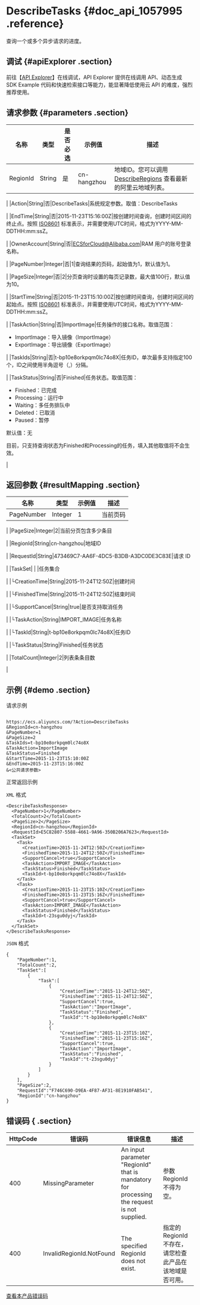 # DescribeTasks {#doc_api_1057995 .reference}

查询一个或多个异步请求的进度。

## 调试 {#apiExplorer .section}

前往【[API Explorer](https://api.aliyun.com/#product=Ecs&api=DescribeTasks)】在线调试，API Explorer 提供在线调用 API、动态生成 SDK Example 代码和快速检索接口等能力，能显著降低使用云 API 的难度，强烈推荐使用。

## 请求参数 {#parameters .section}

|名称|类型|是否必选|示例值|描述|
|--|--|----|---|--|
|RegionId|String|是|cn-hangzhou|地域ID。您可以调用 [DescribeRegions](~~25609~~) 查看最新的阿里云地域列表。

 |
|Action|String|否|DescribeTasks|系统规定参数。取值：DescribeTasks

 |
|EndTime|String|否|2015-11-23T15:16:00Z|按创建时间查询，创建时间区间的终止点。按照 [ISO8601](~~25696~~) 标准表示，并需要使用UTC时间，格式为YYYY-MM-DDTHH:mm:ssZ。

 |
|OwnerAccount|String|否|ECSforCloud@Alibaba.com|RAM 用户的账号登录名称。

 |
|PageNumber|Integer|否|1|查询结果的页码，起始值为1，默认值为1。

 |
|PageSize|Integer|否|2|分页查询时设置的每页记录数，最大值100行，默认值为10。

 |
|StartTime|String|否|2015-11-23T15:10:00Z|按创建时间查询，创建时间区间的起始点。按照 [ISO8601](~~25696~~) 标准表示，并需要使用UTC时间，格式为YYYY-MM-DDTHH:mm:ssZ。

 |
|TaskAction|String|否|ImportImage|任务操作的接口名称。取值范围：

 -   ImportImage：导入镜像（ImportImage）
-   ExportImage：导出镜像（ExportImage）

 |
|TaskIds|String|否|t-bp10e8orkpqm0lc74o8X|任务ID，单次最多支持指定100个，ID之间使用半角逗号（,）分隔。

 |
|TaskStatus|String|否|Finished|任务状态。取值范围：

 -   Finished：已完成
-   Processing：运行中
-   Waiting：多任务排队中
-   Deleted：已取消
-   Paused：暂停

 默认值：无

 目前，只支持查询状态为Finished和Processing的任务，填入其他取值将不会生效。

 |

## 返回参数 {#resultMapping .section}

|名称|类型|示例值|描述|
|--|--|---|--|
|PageNumber|Integer|1|当前页码

 |
|PageSize|Integer|2|当前分页包含多少条目

 |
|RegionId|String|cn-hangzhou|地域ID

 |
|RequestId|String|473469C7-AA6F-4DC5-B3DB-A3DC0DE3C83E|请求 ID

 |
|TaskSet| | |任务集合

 |
|└CreationTime|String|2015-11-24T12:50Z|创建时间

 |
|└FinishedTime|String|2015-11-24T12:50Z|结束时间

 |
|└SupportCancel|String|true|是否支持取消任务

 |
|└TaskAction|String|IMPORT\_IMAGE|任务名称

 |
|└TaskId|String|t-bp10e8orkpqm0lc74o8X|任务ID

 |
|└TaskStatus|String|Finished|任务状态

 |
|TotalCount|Integer|2|列表条条目数

 |

## 示例 {#demo .section}

请求示例

``` {#request_demo}

https://ecs.aliyuncs.com/?Action=DescribeTasks
&RegionId=cn-hangzhou
&PageNumber=1
&PageSize=2
&TaskIds=t-bp10e8orkpqm0lc74o8X
&TaskAction=ImportImage
&TaskStatus=Finished
&StartTime=2015-11-23T15:10:00Z
&EndTime=2015-11-23T15:16:00Z
&<公共请求参数>

```

正常返回示例

`XML` 格式

``` {#xml_return_success_demo}
<DescribeTasksResponse>
  <PageNumber>1</PageNumber>
  <TotalCount>2</TotalCount>
  <PageSize>2</PageSize>
  <RegionId>cn-hangzhou</RegionId>
  <RequestId>E5C82807-5588-4661-9A96-350B206A7623</RequestId>
  <TaskSet>
    <Task>
      <CreationTime>2015-11-24T12:50Z</CreationTime>
      <FinishedTime>2015-11-24T12:50Z</FinishedTime>
      <SupportCancel>true</SupportCancel>
      <TaskAction>IMPORT_IMAGE</TaskAction>
      <TaskStatus>Finished</TaskStatus>
      <TaskId>t-bp10e8orkpqm0lc74o8X</TaskId>
    </Task>
    <Task>
      <CreationTime>2015-11-23T15:10Z</CreationTime>
      <FinishedTime>2015-11-23T15:16Z</FinishedTime>
      <SupportCancel>true</SupportCancel>
      <TaskAction>IMPORT_IMAGE</TaskAction>
      <TaskStatus>Finished</TaskStatus>
      <TaskId>t-23sgu0dyj</TaskId>
    </Task>
  </TaskSet>
</DescribeTasksResponse>

```

`JSON` 格式

``` {#json_return_success_demo}
{
	"PageNumber":1,
	"TotalCount":2,
	"TaskSet":[
		{
			"Task":[
				{
					"CreationTime":"2015-11-24T12:50Z",
					"FinishedTime":"2015-11-24T12:50Z",
					"SupportCancel":true,
					"TaskAction":"ImportImage",
					"TaskStatus":"Finished",
					"TaskId":"t-bp10e8orkpqm0lc74o8X"
				},
				{
					"CreationTime":"2015-11-23T15:10Z",
					"FinishedTime":"2015-11-23T15:16Z",
					"SupportCancel":true,
					"TaskAction":"ImportImage",
					"TaskStatus":"Finished",
					"TaskId":"t-23sgu0dyj"
				}
			]
		}
	],
	"PageSize":2,
	"RequestId":"F746C690-D9EA-4F87-AF31-8E1910FAB541",
	"RegionId":"cn-hangzhou"
}
```

## 错误码 { .section}

|HttpCode|错误码|错误信息|描述|
|--------|---|----|--|
|400|MissingParameter|An input parameter "RegionId" that is mandatory for processing the request is not supplied.|参数 RegionId 不得为空。|
|400|InvalidRegionId.NotFound|The specified RegionId does not exist.|指定的 RegionId 不存在，请您检查此产品在该地域是否可用。|

[查看本产品错误码](https://error-center.aliyun.com/status/product/Ecs)

